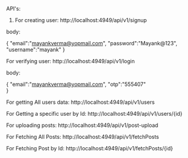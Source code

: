 API's:

1. For creating user:
http://localhost:4949/api/v1/signup

body: 

{
    "email":"mayankverma@yopmail.com",
    "password":"Mayank@123",
    "username":"mayank"
}

For verifying user:
http://localhost:4949/api/v1/login

body: 

{
    "email":"mayankverma@yopmail.com",
    "otp":"555407"   
}

For getting All users data:
http://localhost:4949/api/v1/users

For Getting a specific user by Id:
http://localhost:4949/api/v1/users/{id}

For uploading posts: 
http://localhost:4949/api/v1/post-upload


For Fetching All Posts:
http://localhost:4949/api/v1/fetchPosts


For Fetching Post by Id:
http://localhost:4949/api/v1/fetchPosts/{id}